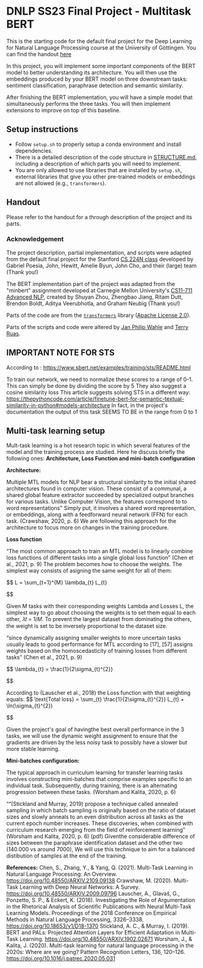 # DNLP SS23 Final Project - Multitask BERT

This is the starting code for the default final project for the Deep Learning for Natural Language Processing course at the University of Göttingen. You can find the handout [here](https://1drv.ms/b/s!AkgwFZyClZ_qk718ObYhi8tF4cjSSQ?e=3gECnf)

In this project, you will implement some important components of the BERT model to better understanding its architecture. 
You will then use the embeddings produced by your BERT model on three downstream tasks: sentiment classification, paraphrase detection and semantic similarity.

After finishing the BERT implementation, you will have a simple model that simultaneously performs the three tasks.
You will then implement extensions to improve on top of this baseline.

## Setup instructions

* Follow `setup.sh` to properly setup a conda environment and install dependencies.
* There is a detailed description of the code structure in [STRUCTURE.md](./STRUCTURE.md), including a description of which parts you will need to implement.
* You are only allowed to use libraries that are installed by `setup.sh`, external libraries that give you other pre-trained models or embeddings are not allowed (e.g., `transformers`).

## Handout

Please refer to the handout for a through description of the project and its parts.

### Acknowledgement

The project description, partial implementation, and scripts were adapted from the default final project for the Stanford [CS 224N class](https://web.stanford.edu/class/cs224n/) developed by Gabriel Poesia, John, Hewitt, Amelie Byun, John Cho, and their (large) team (Thank you!) 

The BERT implementation part of the project was adapted from the "minbert" assignment developed at Carnegie Mellon University's [CS11-711 Advanced NLP](http://phontron.com/class/anlp2021/index.html),
created by Shuyan Zhou, Zhengbao Jiang, Ritam Dutt, Brendon Boldt, Aditya Veerubhotla, and Graham Neubig  (Thank you!)

Parts of the code are from the [`transformers`](https://github.com/huggingface/transformers) library ([Apache License 2.0](./LICENSE)).

Parts of the scripts and code were altered by [Jan Philip Wahle](https://jpwahle.com/) and [Terry Ruas](https://terryruas.com/).


## IMPORTANT NOTE FOR STS
According to : https://www.sbert.net/examples/training/sts/README.html

To train our network, we need to normalize these scores to a range of 0-1. This can simply be done by dividing the score by 5
They also suggest a cosine similarity loss
This article suggests solving STS in a different way:
https://thepythoncode.com/article/finetune-bert-for-semantic-textual-similarity-in-python#models-architecture
In fact, in the project's documentation the output of this task SEEMS TO BE in the range from 0 to 1
## Multi-task learning setup
Mult-task learning is a hot research topic in which several features of the model and the training process are studied. Here he discuss briefly the following ones: ********************************Architecture, Loss Function and mini-batch configuration********************************

**************************Architecture:**************************

Multiple MTL models for NLP bear a structural similarity to the initial shared architectures found in computer vision. These consist of a communal, a shared global feature extractor succeeded by specialized output branches for various tasks. Unlike Computer Vision, the features correspond to to word representations"   Simply put, it involves a shared word representation, or embeddings, along with a feedforward neural network (FFN) for each task. (Crawshaw, 2020, p. 6) We are following this approach for the architecture to focus more on changes in the training procedure.

**************************Loss function**************************

“The most common approach to train an MTL model is to linearly combine loss functions of different tasks into a single global loss function” (Chen et al., 2021, p. 9) The problem becomes how to choose the weights. The simplest way consists of asigning the same weight for all of them:

$$
L = \sum_{t=1}^{M} \lambda_{t} L_{t} 

$$

Given M tasks with their corresponding weights Lambda and Losses L, the simplest way to go about choosing the weights is to set them equal to each other, 𝜆𝑡 = 1/𝑀. To prevent the largest dataset from dominating the others, the weight is set to be inversely proportional to the dataset size.

“since dynamically assigning smaller weights to more uncertain tasks usually leads to good performance for MTL according to [17], [57] assigns weights based on the homoscedasticity of training losses from different tasks” (Chen et al., 2021, p. 9)

$$
\lambda_{t} = \frac{1}{2\sigma_{t}^{2}}

$$

According to (Lauscher et al., 2018) the Loss function with that weighting equals:
$$
\text{Total loss} = \sum_{t} \frac{1}{2\sigma_{t}^{2}} L_{t} + \ln(\sigma_{t}^{2})

$$

Given the project's goal of havingthe best overall performance in the 3 tasks, we will use the dynamic weight assignment to ensure that the gradients are driven by the less noisy task to possibly have a slower but more stable learning.

**************Mini-batches configuration:**************

The typical approach in curriculum learning for transfer learning tasks involves constructing mini-batches that comprise examples specific to an individual task. Subsequently, during training, there is an alternating progression between these tasks. (Worsham and Kalita, 2020, p. 6) 

““(Stickland and Murray, 2019) propose a technique called annealed sampling in which batch sampling is originally based on the ratio of dataset sizes and slowly anneals to an even distribution across all tasks as the current epoch number increases. These discoveries, when combined with curriculum research emerging from the field of reinforcement learning” (Worsham and Kalita, 2020, p. 6) (pdf) Giventhe considerable difference of sizes between the paraphrase identification dataset and the other two (140.000 vs around 7000), We will use this technique to aim for a balanced distibution of samples at the end of the training.

**************References:**************
Chen, S., Zhang, Y., & Yang, Q. (2021). Multi-Task Learning in Natural Language Processing: An Overview. https://doi.org/10.48550/ARXIV.2109.09138
Crawshaw, M. (2020). Multi-Task Learning with Deep Neural Networks: A Survey. https://doi.org/10.48550/ARXIV.2009.09796
Lauscher, A., Glavaš, G., Ponzetto, S. P., & Eckert, K. (2018). Investigating the Role of Argumentation in the Rhetorical Analysis of Scientific Publications with Neural Multi-Task Learning Models. Proceedings of the 2018 Conference on Empirical Methods in Natural Language Processing, 3326–3338. https://doi.org/10.18653/v1/D18-1370
Stickland, A. C., & Murray, I. (2019). BERT and PALs: Projected Attention Layers for Efficient Adaptation in Multi-Task Learning. https://doi.org/10.48550/ARXIV.1902.02671
Worsham, J., & Kalita, J. (2020). Multi-task learning for natural language processing in the 2020s: Where are we going? Pattern Recognition Letters, 136, 120–126. https://doi.org/10.1016/j.patrec.2020.05.031
